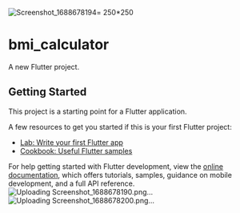 ![Screenshot_1688678194](https://github.com/KarimAbdelaziz96/flutter-bmi-app/assets/123884612/a5071a40-17a7-4002-b832-94d4079d56e4)=
250*250
# bmi_calculator

A new Flutter project.

## Getting Started

This project is a starting point for a Flutter application.

A few resources to get you started if this is your first Flutter project:

- [Lab: Write your first Flutter app](https://docs.flutter.dev/get-started/codelab)
- [Cookbook: Useful Flutter samples](https://docs.flutter.dev/cookbook)

For help getting started with Flutter development, view the
[online documentation](https://docs.flutter.dev/), which offers tutorials,
samples, guidance on mobile development, and a full API reference.
![Uploading Screenshot_1688678190.png…]()
![Uploading Screenshot_1688678200.png…]()
